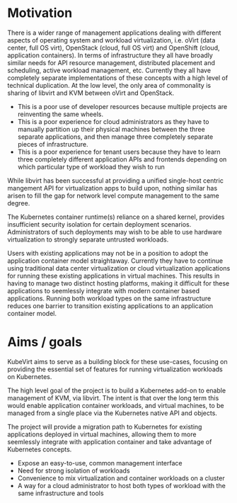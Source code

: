# Motivation

There is a wider range of management applications dealing with different
aspects of operating system and workload virtualization, i.e. oVirt (data
center, full OS virt), OpenStack (cloud, full OS virt) and OpenShift (cloud,
application containers). In terms of infrastructure they all have broadly
similar needs for API resource management, distributed placement and
scheduling, active workload management, etc. Currently they all have
completely separate implementations of these concepts with a high level of
technical duplication. At the low level, the only area of commonality is sharing 
of libvirt and KVM between oVirt and OpenStack.

* This is a poor use of developer resources because multiple projects are
  reinventing the same wheels.
* This is a poor experience for cloud administrators as they have to manually
  partition up their physical machines between the three separate
  applications, and then manage three completely separate pieces of
  infrastructure.
* This is a poor experience for tenant users because they have to learn three
  completely different application APIs and frontends depending on which
  particular type of workload they wish to run

While libvirt has been successful at providing a unified single-host centric
mangement API for virtualization apps to build upon, nothing similar has
arisen to fill the gap for network level compute management to the same degree.

The Kubernetes container runtime(s) reliance on a shared kernel, provides
insufficient security isolation for certain deployment scenarios.
Administrators of such deployments may wish to be able to use hardware
virtualization to strongly separate untrusted workloads.

Users with existing applications may not be in a position to adopt the
application container model straightaway. Currently they have to continue
using traditional data center virtualization or cloud virtualization
applications for running these existing applications in virtual machines.
This results in having to manage two distinct hosting platforms, making it
difficult for these applications to seemlessly integrate with modern container
based applications. Running both workload types on the same infrastructure
reduces one barrier to transition existing applications to an application
container model.


# Aims / goals

KubeVirt aims to serve as a building block for these use-cases, focusing on
providing the essential set of features for running virtualization workloads
on Kubernetes.

The high level goal of the project is to build a Kubernetes add-on to enable
management of KVM, via libvirt. The intent is that over the long term this
would enable application container workloads, and virtual machines, to be
managed from a single place via the Kubernetes native API and objects.

The project will provide a migration path to Kubernetes for existing
applications deployed in virtual machines, allowing them to more seemlessly
integrate with application container and take advantage of Kubernetes concepts.

* Expose an easy-to-use, common management interface
* Need for strong isolation of workloads
* Convenience to mix virtualization and container workloads on a cluster
* A way for a cloud administrator to host both types of workload with the same
  infrastructure and tools
